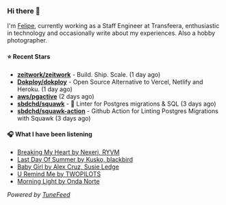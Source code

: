 ### Hi there 👋

I'm [Felipe](https://felipevm.com), currently working as a Staff Engineer at Transfeera, enthusiastic in technology and occasionally write about my experiences. Also a hobby photographer.

#### ⭐ Recent Stars
- **[zeitwork/zeitwork](https://github.com/zeitwork/zeitwork)** - Build. Ship. Scale. (1 day ago)
- **[Dokploy/dokploy](https://github.com/Dokploy/dokploy)** - Open Source Alternative to Vercel, Netlify and Heroku. (1 day ago)
- **[aws/pgactive](https://github.com/aws/pgactive)** (2 days ago)
- **[sbdchd/squawk](https://github.com/sbdchd/squawk)** - 🐘 Linter for Postgres migrations &amp; SQL (3 days ago)
- **[sbdchd/squawk-action](https://github.com/sbdchd/squawk-action)** - Github Action for Linting Postgres Migrations with Squawk (3 days ago)

#### 🎧 What I have been listening
- [Breaking My Heart by Nexeri, RYVM](https://open.spotify.com/track/6DPJwwte69Os9QS5lzA61a)
- [Last Day Of Summer by Kusko, blackbird](https://open.spotify.com/track/77DPvfOqNxUfL2gLvkhSr6)
- [Baby Girl by Alex Cruz, Susie Ledge](https://open.spotify.com/track/6qet5XrMVag2aaX1f9zuOi)
- [U Remind Me by TWOPILOTS](https://open.spotify.com/track/7KKPHswXt8hECBL9rHqUG7)
- [Morning Light by Onda Norte](https://open.spotify.com/track/1vzDeIEN5v22OCCUclKCPe)

_Powered by [TuneFeed](https://tunefeed.app?ref=github.com)_
